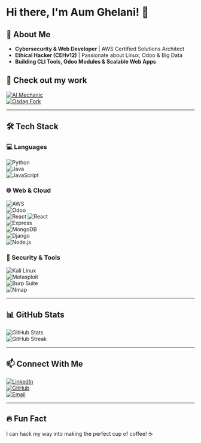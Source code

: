 # Hi there, I'm Aum Ghelani! 👋

## 🚀 About Me  
- **Cybersecurity & Web Developer** | AWS Certified Solutions Architect  
- **Ethical Hacker (CEHv12)** | Passionate about Linux, Odoo & Big Data  
- **Building CLI Tools, Odoo Modules & Scalable Web Apps**  

## 🔗 Check out my work  
[![AI Mechanic](https://img.shields.io/badge/AI%20Mechanic-Website-blue?style=for-the-badge)](https://ai-mechanic.vercel.app/)  
[![Osdag Fork](https://img.shields.io/badge/Osdag%20Fork-GitHub-black?style=for-the-badge&logo=github)](https://github.com/aumghelani/Osdag)  

---

## 🛠️ Tech Stack  

### 💻 Languages  
![Python](https://img.shields.io/badge/python-%233776AB.svg?style=for-the-badge&logo=python&logoColor=white)  
![Java](https://img.shields.io/badge/java-%23ED8B00.svg?style=for-the-badge&logo=openjdk&logoColor=white)  
![JavaScript](https://img.shields.io/badge/javascript-%23F7DF1E.svg?style=for-the-badge&logo=javascript&logoColor=black)  

### 🌐 Web & Cloud  
![AWS](https://img.shields.io/badge/AWS-%23FF9900.svg?style=for-the-badge&logo=amazonaws&logoColor=white)  
![Odoo](https://img.shields.io/badge/Odoo-%23781F1F.svg?style=for-the-badge&logo=odoo&logoColor=white)  
![React](https://img.shields.io/badge/react-%2361DAFB.svg?style=for-the-badge&logo=react&logoColor=black)
![React](https://img.shields.io/badge/react-%2361DAFB.svg?style=for-the-badge&logo=react&logoColor=black)  
![Express](https://img.shields.io/badge/express-%23000000.svg?style=for-the-badge&logo=express&logoColor=white)  
![MongoDB](https://img.shields.io/badge/mongodb-%2347A248.svg?style=for-the-badge&logo=mongodb&logoColor=white)  
![Django](https://img.shields.io/badge/django-%23092E20.svg?style=for-the-badge&logo=django&logoColor=white)  
![Node.js](https://img.shields.io/badge/node.js-%23339933.svg?style=for-the-badge&logo=node.js&logoColor=white)  

### 🔐 Security & Tools  
![Kali Linux](https://img.shields.io/badge/Kali_Linux-%23557C94.svg?style=for-the-badge&logo=kalilinux&logoColor=white)  
![Metasploit](https://img.shields.io/badge/Metasploit-%230A0A0A.svg?style=for-the-badge&logo=metasploit&logoColor=white)  
![Burp Suite](https://img.shields.io/badge/Burp_Suite-%23FF8000.svg?style=for-the-badge&logo=burpsuite&logoColor=white)  
![Nmap](https://img.shields.io/badge/Nmap-%230079C1.svg?style=for-the-badge&logo=nmap&logoColor=white)  

---

## 📊 GitHub Stats  
![GitHub Stats](https://github-readme-stats.vercel.app/api?username=aumghelani&show_icons=true&theme=react&hide_border=true&count_private=true)  
![GitHub Streak](https://github-readme-streak-stats.herokuapp.com/?user=aumghelani&theme=react&hide_border=true)  

---

## 📫 Connect With Me  
[![LinkedIn](https://img.shields.io/badge/LinkedIn-%230077B5.svg?style=for-the-badge&logo=linkedin&logoColor=white)](https://www.linkedin.com/in/aumghelani)  
[![GitHub](https://img.shields.io/badge/GitHub-%23181717.svg?style=for-the-badge&logo=github&logoColor=white)](https://github.com/aumghelani)  
[![Email](https://img.shields.io/badge/Email-%23D14836.svg?style=for-the-badge&logo=gmail&logoColor=white)](mailto:your-email@example.com)  

---

## 🔥 Fun Fact  
I can hack my way into making the perfect cup of coffee! ☕  
